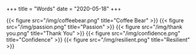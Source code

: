 +++
title = "Words"
date = "2020-05-18"
+++

{{< figure src="/img/coffeebear.png" title="Coffee Bear" >}}
{{< figure src="/img/passion.png" title="Passion" >}}
{{< figure src="/img/thank you.png" title="Thank You" >}}
{{< figure src="/img/confidence.png" title="Confidence" >}}
{{< figure src="/img/resilient.png" title="Resilient" >}}